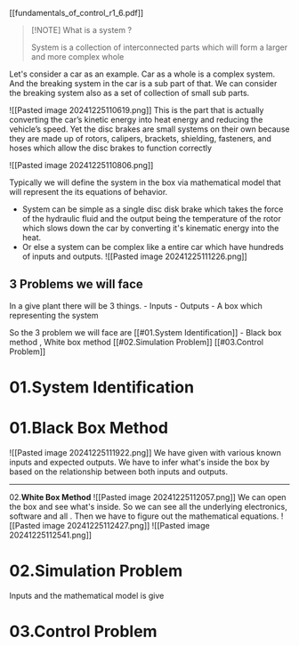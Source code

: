 [[fundamentals_of_control_r1_6.pdf]]



> [!NOTE] What is a system ?
>
> System is a collection of interconnected parts which will form a larger and more complex whole

Let's consider a car as an example. Car as a whole is a complex system. And the breaking system in the car is a sub part of that. We can consider the breaking system also as a set of collection of small sub parts.

![[Pasted image 20241225110619.png]]
This is the part that is actually converting the car’s kinetic energy into heat energy and reducing the vehicle’s speed. Yet the disc brakes are small systems on their own because they are made up of rotors, calipers, brackets, shielding, fasteners, and hoses which allow the disc brakes to function correctly

![[Pasted image 20241225110806.png]]

Typically we will define the system in the box via mathematical model that will represent the its equations of behavior.

- System can be simple as a single disc disk brake which takes the force of the hydraulic fluid and the output being the temperature of the rotor which slows down the car by converting it's kinematic energy into the heat.
- Or else a system can be complex like a entire car which have hundreds of inputs and outputs.
![[Pasted image 20241225111226.png]]

##  3 Problems we will face 

In a give plant there will be 3 things. 
	- Inputs
	- Outputs
	- A box which representing the system 

So the 3 problem we will face are 
[[#01.System Identification]] - Black box method , White box method
[[#02.Simulation Problem]]
[[#03.Control Problem]]
# 01.System Identification

# 01.**Black Box Method**
![[Pasted image 20241225111922.png]]
We have given with various known inputs and expected outputs. We have to infer what's inside the box by based on the relationship between both inputs and outputs.

---

02.**White Box Method**
![[Pasted image 20241225112057.png]]
We can open the box and see what's inside. So we can see all the underlying electronics, software and all . Then we have to figure out the mathematical equations.
![[Pasted image 20241225112427.png]]
![[Pasted image 20241225112541.png]]

# 02.Simulation Problem

Inputs and the mathematical model is give

# 03.Control Problem

